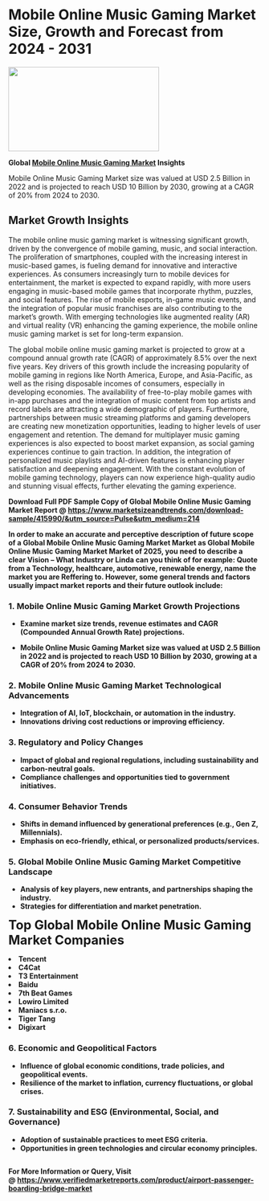 <H1>Mobile Online Music Gaming Market Size, Growth and Forecast from 2024 - 2031</H1><img class="aligncenter size-medium wp-image-584254" src="https://thirdeyenews.in/wp-content/uploads/2024/09/Global-Market-Research-300x168.jpeg" alt="" width="300" height="168" /><p><strong>Global&nbsp;<a href="https://www.marketsizeandtrends.com/download-sample/415990/&amp;utm_source=Pulse&amp;utm_medium=214">Mobile Online Music Gaming Market</a> Insights</strong></p><p>Mobile Online Music Gaming Market size was valued at USD 2.5 Billion in 2022 and is projected to reach USD 10 Billion by 2030, growing at a CAGR of 20% from 2024 to 2030.</p><p><h2>Market Growth Insights</h2> <p>The mobile online music gaming market is witnessing significant growth, driven by the convergence of mobile gaming, music, and social interaction. The proliferation of smartphones, coupled with the increasing interest in music-based games, is fueling demand for innovative and interactive experiences. As consumers increasingly turn to mobile devices for entertainment, the market is expected to expand rapidly, with more users engaging in music-based mobile games that incorporate rhythm, puzzles, and social features. The rise of mobile esports, in-game music events, and the integration of popular music franchises are also contributing to the market’s growth. With emerging technologies like augmented reality (AR) and virtual reality (VR) enhancing the gaming experience, the mobile online music gaming market is set for long-term expansion.</p> <p><strong></strong></p> <p>The global mobile online music gaming market is projected to grow at a compound annual growth rate (CAGR) of approximately 8.5% over the next five years. Key drivers of this growth include the increasing popularity of mobile gaming in regions like North America, Europe, and Asia-Pacific, as well as the rising disposable incomes of consumers, especially in developing economies. The availability of free-to-play mobile games with in-app purchases and the integration of music content from top artists and record labels are attracting a wide demographic of players. Furthermore, partnerships between music streaming platforms and gaming developers are creating new monetization opportunities, leading to higher levels of user engagement and retention. The demand for multiplayer music gaming experiences is also expected to boost market expansion, as social gaming experiences continue to gain traction. In addition, the integration of personalized music playlists and AI-driven features is enhancing player satisfaction and deepening engagement. With the constant evolution of mobile gaming technology, players can now experience high-quality audio and stunning visual effects, further elevating the gaming experience. <p><strong></p><p><span class=""><strong>Download Full PDF Sample Copy of Global Mobile Online Music Gaming Market Report</strong> @ <a href="https://www.marketsizeandtrends.com/download-sample/415990/&amp;utm_source=Pulse&amp;utm_medium=214" target="_blank">https://www.marketsizeandtrends.com/download-sample/415990/&amp;utm_source=Pulse&amp;utm_medium=214</a></span></p><p>In order to make an accurate and perceptive description of future scope of a Global&nbsp;Mobile Online Music Gaming Market Market as Global&nbsp;Mobile Online Music Gaming Market Market of 2025, you need to describe a clear Vision &ndash; What Industry or Linda can you think of for example: Quote from a Technology, healthcare, automotive, renewable energy, name the market you are Reffering to. However, some general trends and factors usually impact market reports and their future outlook include:</p><h3>1.&nbsp;<strong>Mobile Online Music Gaming Market Growth Projections</strong></h3><ul><li>Examine market size trends, revenue estimates and CAGR (Compounded Annual Growth Rate) projections.</li><li><p>Mobile Online Music Gaming Market size was valued at USD 2.5 Billion in 2022 and is projected to reach USD 10 Billion by 2030, growing at a CAGR of 20% from 2024 to 2030.</p></li></ul><h3>2.&nbsp;<strong>Mobile Online Music Gaming Market Technological Advancements</strong></h3><ul><li>Integration of AI, IoT, blockchain, or automation in the industry.</li><li>Innovations driving cost reductions or improving efficiency.</li></ul><h3>3.&nbsp;<strong>Regulatory and Policy Changes</strong></h3><ul><li>Impact of global and regional regulations, including sustainability and carbon-neutral goals.</li><li>Compliance challenges and opportunities tied to government initiatives.</li></ul><h3>4.&nbsp;<strong>Consumer Behavior Trends</strong></h3><ul><li>Shifts in demand influenced by generational preferences (e.g., Gen Z, Millennials).</li><li>Emphasis on eco-friendly, ethical, or personalized products/services.</li></ul><h3>5.&nbsp;<strong>Global Mobile Online Music Gaming Market Competitive Landscape</strong></h3><ul><li>Analysis of key players, new entrants, and partnerships shaping the industry.</li><li>Strategies for differentiation and market penetration.</li></ul><p data-pm-slice="1 1 []"><span style="color: inherit; font-family: inherit; font-size: 25px;">Top Global Mobile Online Music Gaming Market Companies</span></p><div class="" data-test-id=""><p><li>Tencent</li><li> C4Cat</li><li> T3 Entertainment</li><li> Baidu</li><li> 7th Beat Games</li><li> Lowiro Limited</li><li> Maniacs s.r.o.</li><li> Tiger Tang</li><li> Digixart</li></p></div><h3>6.&nbsp;<strong>Economic and Geopolitical Factors</strong></h3><ul><li>Influence of global economic conditions, trade policies, and geopolitical events.</li><li>Resilience of the market to inflation, currency fluctuations, or global crises.</li></ul><h3>7.&nbsp;<strong>Sustainability and ESG (Environmental, Social, and Governance)</strong></h3><ul><li>Adoption of sustainable practices to meet ESG criteria.</li><li>Opportunities in green technologies and circular economy principles.</li></ul><h2><strong style="font-size: 14px;">For More Information or Query, Visit @&nbsp;</strong><a style="background-color: #ffffff; font-size: 14px;" href="https://www.marketsizeandtrends.com/report/mobile-online-music-gaming-market/" target="_blank">https://www.verifiedmarketreports.com/product/airport-passenger-boarding-bridge-market</a></h2>
